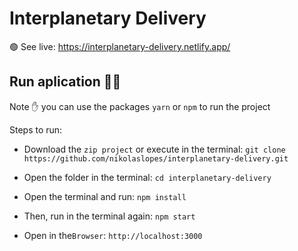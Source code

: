 # Interplanetary Delivery

🟢 See live: https://interplanetary-delivery.netlify.app/

## Run aplication :running_woman:

Note ✋ you can use the packages `yarn` or `npm` to run the project

Steps to run:

- Download the `zip project` or execute in the terminal: `git clone https://github.com/nikolaslopes/interplanetary-delivery.git`

- Open the folder in the terminal: `cd interplanetary-delivery`

- Open the terminal and run: `npm install`

- Then, run in the terminal again: `npm start`

- Open in the`Browser`: `http://localhost:3000`
